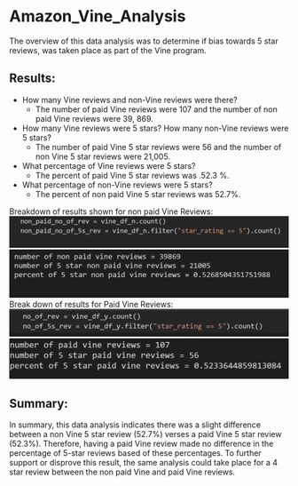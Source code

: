 # Amazon_Vine_Analysis

The overview of this data analysis was to determine if bias towards 5 star reviews, was taken place as part of the Vine program. 

## Results:

- How many Vine reviews and non-Vine reviews were there?
  - The number of paid Vine reviews were 107 and the number of non paid Vine reviews were 39, 869.    
- How many Vine reviews were 5 stars? How many non-Vine reviews were 5 stars?
  - The number of paid Vine 5 star reviews were 56 and the number of non Vine 5 star reviews were 21,005.
- What percentage of Vine reviews were 5 stars? 
  - The percent of paid Vine 5 star reviews was .52.3 %.
- What percentage of non-Vine reviews were 5 stars?
  - The percent of non paid Vine 5 star reviews was 52.7%.

Breakdown of results shown for non paid Vine Reviews:
![Vine_images](Resources/non_paid_rev_1.PNG)
![Vine_images](Resources/non_paid_rev_2.PNG)
Break down of results for Paid Vine Reviews:
![Vine_images](Resources/paid_rev_1.PNG)
![Vine_images](Resources/paid_rev_2.PNG) 
   




##  Summary:
In summary, this data analysis indicates there was a slight difference between a non Vine 5 star review (52.7%) verses a paid Vine 5 star review (52.3%). Therefore, having a paid Vine review made no difference in the percentage of 5-star reviews based of these percentages. To further support or disprove this result, the same analysis could take place for a 4 star review between the non paid Vine and paid Vine reviews.

